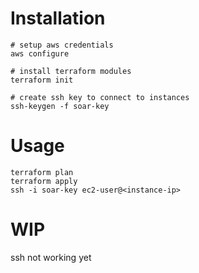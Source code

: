 # Installation

```
# setup aws credentials
aws configure

# install terraform modules
terraform init

# create ssh key to connect to instances
ssh-keygen -f soar-key
```

# Usage

```
terraform plan
terraform apply
ssh -i soar-key ec2-user@<instance-ip>
```

# WIP
ssh not working yet
